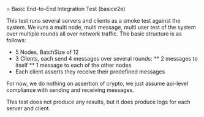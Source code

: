 = Basic End-to-End Integration Test (basice2e)

This test runs several servers and clients as a smoke test against the
system. We runs a multi node, multi message, multi user test of the
system over multiple rounds all over network traffic. The basic
structure is as follows:

* 5 Nodes, BatchSize of 12
* 3 Clients, each send 4 messages over several rounds:
** 2 messages to itself
** 1 message to each of the other nodes
* Each client asserts they receive their predefined messages

For now, we do nothing on assertion of crypto, we just assume
api-level compliance with sending and receiving messages.

This test does not produce any results, but it does produce logs for each
server and client.
